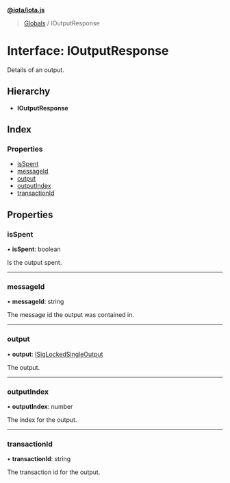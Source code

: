 **[@iota/iota.js](../README.md)**

> [Globals](../README.md) / IOutputResponse

# Interface: IOutputResponse

Details of an output.

## Hierarchy

* **IOutputResponse**

## Index

### Properties

* [isSpent](ioutputresponse.md#isspent)
* [messageId](ioutputresponse.md#messageid)
* [output](ioutputresponse.md#output)
* [outputIndex](ioutputresponse.md#outputindex)
* [transactionId](ioutputresponse.md#transactionid)

## Properties

### isSpent

•  **isSpent**: boolean

Is the output spent.

___

### messageId

•  **messageId**: string

The message id the output was contained in.

___

### output

•  **output**: [ISigLockedSingleOutput](isiglockedsingleoutput.md)

The output.

___

### outputIndex

•  **outputIndex**: number

The index for the output.

___

### transactionId

•  **transactionId**: string

The transaction id for the output.
